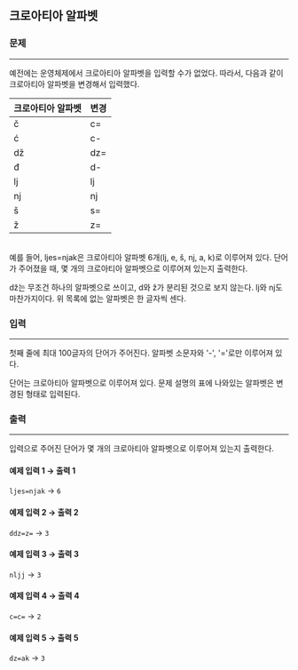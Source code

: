 ## 크로아티아 알파벳


### 문제

---
예전에는 운영체제에서 크로아티아 알파벳을 입력할 수가 없었다. 따라서, 다음과 같이 크로아티아 알파벳을 변경해서 입력했다.
<br>

|크로아티아 알파벳|변경|
|---|---|
|č|c=|
|ć|c-|
|dž|dz=|
|đ|d-|
|lj|lj|
|nj|nj|
|š|s=|
|ž|z=|
<br>
예를 들어, ljes=njak은 크로아티아 알파벳 6개(lj, e, š, nj, a, k)로 이루어져 있다. 단어가 주어졌을 때, 몇 개의 크로아티아 알파벳으로 이루어져 있는지 출력한다.

dž는 무조건 하나의 알파벳으로 쓰이고, d와 ž가 분리된 것으로 보지 않는다. lj와 nj도 마찬가지이다. 위 목록에 없는 알파벳은 한 글자씩 센다.

### 입력

---
첫째 줄에 최대 100글자의 단어가 주어진다. 알파벳 소문자와 '-', '='로만 이루어져 있다.

단어는 크로아티아 알파벳으로 이루어져 있다. 문제 설명의 표에 나와있는 알파벳은 변경된 형태로 입력된다.

### 출력

---
입력으로 주어진 단어가 몇 개의 크로아티아 알파벳으로 이루어져 있는지 출력한다.

#### 예제 입력 1 &rarr; 출력 1
`ljes=njak` &rarr; `6`

#### 예제 입력 2 &rarr; 출력 2
`ddz=z=` &rarr; `3`

#### 예제 입력 3 &rarr; 출력 3
`nljj` &rarr; `3`

#### 예제 입력 4 &rarr; 출력 4
`c=c=` &rarr; `2`

#### 예제 입력 5 &rarr; 출력 5
`dz=ak` &rarr; `3`